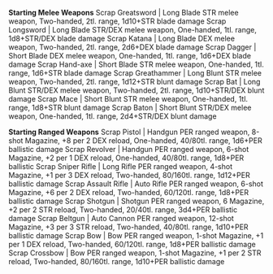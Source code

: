 **Starting Melee Weapons**
Scrap Greatsword | Long Blade
	STR melee weapon, Two-handed, 2tl. range, 1d10+STR blade damage
Scrap Longsword | Long Blade
	STR/DEX melee weapon, One-handed, 1tl. range, 1d8+STR/DEX blade damage
Scrap Katana | Long Blade
	DEX melee weapon, Two-handed, 2tl. range, 2d6+DEX blade damage
Scrap Dagger | Short Blade
	DEX melee weapon, One-handed, 1tl. range, 1d6+DEX blade damage
Scrap Hand-axe | Short Blade
	STR melee weapon, One-handed, 1tl. range, 1d6+STR blade damage
Scrap Greathammer | Long Blunt
	STR melee weapon, Two-handed, 2tl. range, 1d12+STR blunt damage
Scrap Bat | Long Blunt
	STR/DEX melee weapon, Two-handed, 2tl. range, 1d10+STR/DEX blunt damage
Scrap Mace | Short Blunt
	STR melee weapon, One-handed, 1tl. range, 1d8+STR blunt damage
Scrap Baton | Short Blunt
	STR/DEX melee weapon, One-handed, 1tl. range, 2d4+STR/DEX blunt damage

**Starting Ranged Weapons**
Scrap Pistol | Handgun
	PER ranged weapon, 8-shot Magazine, +8 per 2 DEX reload, One-handed, 40/80tl. range, 1d6+PER ballistic damage
Scrap Revolver | Handgun
	PER ranged weapon, 6-shot Magazine, +2 per 1 DEX reload, One-handed, 40/80tl. range, 1d8+PER ballistic
Scrap Sniper Rifle | Long Rifle
	PER ranged weapon, 4-shot Magazine, +1 per 3 DEX reload, Two-handed, 80/160tl. range, 1d12+PER ballistic damage
Scrap Assault Rifle | Auto Rifle
	PER ranged weapon, 6-shot Magazine, +6 per 2 DEX reload, Two-handed, 60/120tl. range, 1d8+PER ballistic damage
Scrap Shotgun | Shotgun
	PER ranged weapon, 6 Magazine, +2 per 2 STR reload, Two-handed, 20/40tl. range, 3d4+PER ballistic damage
Scrap Beltgun | Auto Cannon
	PER ranged weapon, 12-shot Magazine, +3 per 3 STR reload, Two-handed, 40/80tl. range, 1d10+PER ballistic damage
Scrap Bow | Bow
	PER ranged weapon, 1-shot Magazine, +1 per 1 DEX reload, Two-handed, 60/120tl. range, 1d8+PER ballistic damage
Scrap Crossbow | Bow
	PER ranged weapon, 1-shot Magazine, +1 per 2 STR reload, Two-handed, 80/160tl. range, 1d10+PER ballistic damage